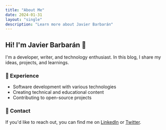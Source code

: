 ```yaml
---
title: "About Me"
date: 2024-01-31
layout: "single"
description: "Learn more about Javier Barbarán"
---
```


## Hi! I'm Javier Barbarán 👋

I'm a developer, writer, and technology enthusiast. In this blog, I share my ideas, projects, and learnings.

### 🚀 Experience
- Software development with various technologies
- Creating technical and educational content
- Contributing to open-source projects

### 📩 Contact
If you'd like to reach out, you can find me on [LinkedIn](https://www.linkedin.com/in/javierbarbaran/) or [Twitter](https://x.com/javibarbaran).
